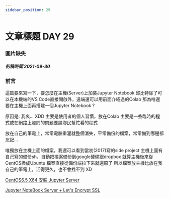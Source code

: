 ```yaml
---
sidebar_position: 29
---
```


# 文章標題 DAY 29

### 圖片缺失

##### 初稿時間 2021-09-30

### 前言

這篇要來寫一下，要怎麼在主機(Server)上加裝Jupyter Notebook
邱比特除了可以在本機端的VS Code直接開啟外，遠端還可以用前面介紹過的Colab
那為啥還要在主機上面再搭建一個Jupyter Notebook ?

原因是: 我爽... XDD
主要是使用者的個人習慣，放在Colab
主要是一些臨時的程式或在網路上發問的問題要請鄉民幫忙看的程式

放在自己的筆電上，常常電腦重灌就整個消失，平常備份的檔案，常常備到哪邊都忘記...

唯獨放在主機上面的檔案，我還可以看到當初(2017)寫的side project
主機上面有自己寫的備份sh，自動把檔案備份到google硬碟跟dropbox
就算主機後來從CentOS換成Ubuntu
檔案直接從備份端拉下來就還原了
所以檔案放主機比放在我自己的筆電上，活得更久，也不會找不到 XD

[CentOS6.5 X64 安裝 Jupyter Server](https://smilehsu.cc/2016/06/281)

[Jupyter NoteBook Server + Let's Encrypt SSL](https://smilehsu.cc/2018/12/1269)
